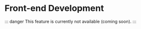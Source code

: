 # Front-end Development

::: danger
This feature is currently not available (coming soon).
:::

<!--

## Admin panel

Strapi's admin panel and plugins system aim to be an easy and powerful way to create new features.

The admin panel is a [React](https://facebook.github.io/react/) application which can embed other React applications. These other React applications are the `admin` parts of each Strapi's plugins.

### Admin Lifecycle

The admin package has the following lifecycle.

1. Retrieve all the installed plugin and and store them into the main redux store
2. Load until all the plugin emit the event `isReady`
3. Runtime

### Strapi global variable

The administration exposes a global variable thqt is accessible for all the plugins.

#### `strapi.backendURL`

Retrieve the back-end URL. (e.g. `http://localhost:1337`).

#### `strapi.currentLanguage`

Retrieve the administration panel default language (e.g. `en-US`)

#### `strapi.languages`

Array of the administration panel's supported languages. (e.g. `['ar', 'en', 'fr', ...]`).

#### `strapi.lockApp()`

Display a loader that will prevent the user from interacting with the application.

#### `strapi.unlockApp()`

Remove the loader so the user can interact with the application

#### `strapi.injectSaga`

Dynamically inject a plugin's saga.

**Path —** `plugins/my-plugin/admin/src/containers/App/index.js`.

```js
import React from 'react';
import { compose } from 'redux';
import pluginId from '../../pluginId';
import saga from './saga';

class App extends React.Component {
  render() {
    return null;
  }
}

const withSaga = strapi.injectSaga({ key: 'app', saga, pluginId });

export default compose(withSaga)(App);
```

#### `strapi.injectReducer`

Dynamically inject a plugin's reducer.

**Path —** `plugins/my-plugin/admin/src/containers/App/index.js`.

```js
import React from 'react';
import { compose } from 'redux';
import pluginId from '../../pluginId';
import reducer from './reducer';

class App extends React.Component {
  render() {
    return null;
  }
}

const withReducer = strapi.injectReducer({ key: 'app', reducer, pluginId });

export default compose(withReducer)(App);
```

#### `strapi.notification`

Display a notification (works with i18n message id). Use this command anywhere in your code.

```js
strapi.notification.error('app.notification.error');
strapi.notification.info('app.notification.info');
strapi.notification.success('app.notification.success');
strapi.notification.warning('app.notification.warning');
```

#### `strapi.remoteURL`

The administration url (e.g. `http://localhost:4000/admin`).

### Available hooks

The Admin container exposes hooks in which a plugin can run custom code.

(Documentation coming soon).

## Plugin development

(Coming soon).

### Main plugin object

Each plugin exports all its configurations in a object. This object is located in `my-plugin/admin/src/index.js`

Here are its properties:

| key                       | type     | value                                                                             |
| ------------------------- | -------- | :-------------------------------------------------------------------------------- |
| blockerComponent          | node     | can be either `null` or React node (e.g. `() => <div />`)                         |
| blockerComponentProps     | object   | `{}`                                                                              |
| description               | string   | `My awesome plugin`                                                               |
| id                        | string   | Id of the plugin from the `package.json`                                          |
| initializer               | node     | Refer to the [Initializer documentation](#initializer)                            |
| injectedComponents        | array    | Refer to the [Injected Component documentation](#injected-components)             |
| leftMenuLinks             | array    | `[]`                                                                              |
| lifecycles                | function | Refer to the [Lifecycle documentation](#lifecycle)                                |
| mainComponent             | node     | The plugin's App container                                                        |
| preventComponentRendering | boolean  | Wheter or not display the plugin's blockerComponent instead of the main component |
| trads                     | object   | The plugin's translation files                                                    |

### Initializer

The component is generated by default when you create a new plugin. Use this component to execute some logic when the app is loading. When the logic has been executed this component should emit the `isReady` event so the user can interact with the application.

:::note
Below is the Initializer component of the content-type-builder plugin.

It checks whether or not the autoreload feature is enabled and depending on this value changes the mainComponent of the plugin.
:::

```js
/**
 *
 * Initializer
 *
 */

import React from 'react';
import PropTypes from 'prop-types';

import pluginId from '../../pluginId';

class Initializer extends React.PureComponent {
  // eslint-disable-line react/prefer-stateless-function
  componentDidMount() {
    const {
      admin: { autoReload, currentEnvironment },
    } = this.props;

    let preventComponentRendering;
    let blockerComponentProps;

    if (currentEnvironment === 'production') {
      preventComponentRendering = true;
      blockerComponentProps = {
        blockerComponentTitle: 'components.ProductionBlocker.header',
        blockerComponentDescription: 'components.ProductionBlocker.description',
        blockerComponentIcon: 'fa-ban',
        blockerComponentContent: 'renderButton',
      };
    } else {
      // Don't render the plugin if the server autoReload is disabled
      preventComponentRendering = !autoReload;
      blockerComponentProps = {
        blockerComponentTitle: 'components.AutoReloadBlocker.header',
        blockerComponentDescription: 'components.AutoReloadBlocker.description',
        blockerComponentIcon: 'fa-refresh',
        blockerComponentContent: 'renderIde',
      };
    }

    // Prevent the plugin from being rendered if currentEnvironment === PRODUCTION
    this.props.updatePlugin(
      pluginId,
      'preventComponentRendering',
      preventComponentRendering,
    );
    this.props.updatePlugin(
      pluginId,
      'blockerComponentProps',
      blockerComponentProps,
    );
    // Emit the event plugin ready
    this.props.updatePlugin(pluginId, 'isReady', true);
  }

  render() {
    return null;
  }
}

Initializer.propTypes = {
  admin: PropTypes.object.isRequired,
  updatePlugin: PropTypes.func.isRequired,
};

export default Initializer;
```

### Lifecycle

(Coming soon)

### Injected Components

(Coming soon)

### Routing

The routing is based on the [React Router V4](https://reacttraining.com/react-router/web/guides/philosophy), due to it's implementation each route is declared in the `containers/App/index.js` file.

::: tip
Each route defined in a plugin must be prefixed by the plugin's id.
:::

**Route declaration :**

Let's say that you want to create a route `/user` with params `/:id` associated with the container UserPage.

The declaration would be as followed :

**Path —** `plugins/my-plugin/admin/src/containers/App/index.js`.

```js
import React from 'react';
import pluginId from '../../pluginId';

import UserPage from '../UserPage';

// ...

class App extends React.Component {
  // ...

  render() {
    return (
      <div className={styles.myPlugin}>
        <Switch>
          <Route
            exact
            path={`/plugins/${pluginId}/user/:id`}
            component={UserPage}
          />
        </Switch>
      </div>
    );
  }
}

// ...
```

### i18n

[React Intl](https://github.com/yahoo/react-intl) provides React components and an API to format dates, numbers, and strings, including pluralization and handling translations.

**Usage**

We recommend to set all your components text inside the translations folder.

The example below shows how to use i18n inside your plugin.

**Define all your ids with the associated message:**

**Path —** `./plugins/my-plugin/admin/src/translations/en.json`.

```json
{
  "notification.error.message": "An error occurred"
}
```

**Path —** `./plugins/my-plugin/admin/src/translations/fr.json`

```json
{
  "notification.error.message": "Une erreur est survenue"
}
```

**Usage inside a component**

**Path —** `./plugins/my-plugin/admin/src/components/Foo/index.js`.

```js
import { FormattedMessage } from 'react-intl';
import SomeOtherComponent from 'components/SomeOtherComponent';

const Foo = props => (
  <div className={styles.foo}>
    <FormattedMessage id="my-plugin.notification.error.message" />
    <SomeOtherComponent {...props} />
  </div>
);

export default Foo;
```

See [the documentation](https://github.com/yahoo/react-intl/wiki/Components#formattedmessage) for more extensive usage.
-->
